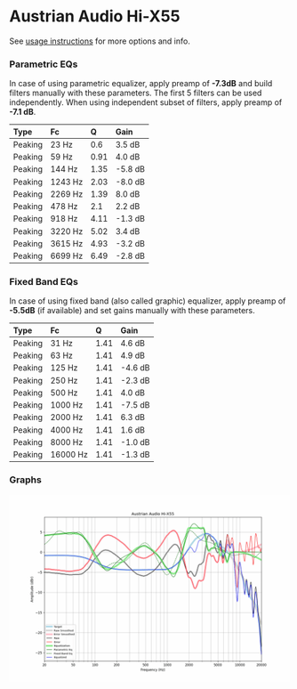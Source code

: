 # Austrian Audio Hi-X55
See [usage instructions](https://github.com/jaakkopasanen/AutoEq#usage) for more options and info.

### Parametric EQs
In case of using parametric equalizer, apply preamp of **-7.3dB** and build filters manually
with these parameters. The first 5 filters can be used independently.
When using independent subset of filters, apply preamp of **-7.1 dB**.

| Type    | Fc      |    Q | Gain    |
|:--------|:--------|:-----|:--------|
| Peaking | 23 Hz   | 0.6  | 3.5 dB  |
| Peaking | 59 Hz   | 0.91 | 4.0 dB  |
| Peaking | 144 Hz  | 1.35 | -5.8 dB |
| Peaking | 1243 Hz | 2.03 | -8.0 dB |
| Peaking | 2269 Hz | 1.39 | 8.0 dB  |
| Peaking | 478 Hz  | 2.1  | 2.2 dB  |
| Peaking | 918 Hz  | 4.11 | -1.3 dB |
| Peaking | 3220 Hz | 5.02 | 3.4 dB  |
| Peaking | 3615 Hz | 4.93 | -3.2 dB |
| Peaking | 6699 Hz | 6.49 | -2.8 dB |

### Fixed Band EQs
In case of using fixed band (also called graphic) equalizer, apply preamp of **-5.5dB**
(if available) and set gains manually with these parameters.

| Type    | Fc       |    Q | Gain    |
|:--------|:---------|:-----|:--------|
| Peaking | 31 Hz    | 1.41 | 4.6 dB  |
| Peaking | 63 Hz    | 1.41 | 4.9 dB  |
| Peaking | 125 Hz   | 1.41 | -4.6 dB |
| Peaking | 250 Hz   | 1.41 | -2.3 dB |
| Peaking | 500 Hz   | 1.41 | 4.0 dB  |
| Peaking | 1000 Hz  | 1.41 | -7.5 dB |
| Peaking | 2000 Hz  | 1.41 | 6.3 dB  |
| Peaking | 4000 Hz  | 1.41 | 1.6 dB  |
| Peaking | 8000 Hz  | 1.41 | -1.0 dB |
| Peaking | 16000 Hz | 1.41 | -1.3 dB |

### Graphs
![](./Austrian%20Audio%20Hi-X55.png)